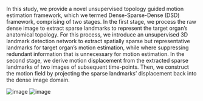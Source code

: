 In this study, we provide a novel unsupervised topology guided motion estimation framework, which we termed Dense-Sparse-Dense (DSD) framework, comprising of two stages. In the first stage, we process the raw dense image to extract sparse landmarks to represent the target organ’s anatomical topology. For this process, we introduce an unsupervised 3D landmark detection network to extract spatially sparse but representative landmarks for target organ’s motion estimation, while where suppressing redundant information that is unnecessary for motion estimation. In the second stage, we derive motion displacement from the extracted sparse landmarks of two images of subsequent time-points. Then, we construct the motion field by projecting the sparse landmarks’ displacement back into the dense image domain. 

![image](https://github.com/guoyu-niubility/DSD-3D-Unsupervised-Landmark-Detection-Based-Motion-Estimation/blob/main/cardiac-1.gif)
![image](https://github.com/guoyu-niubility/DSD-3D-Unsupervised-Landmark-Detection-Based-Motion-Estimation/blob/main/cardiac-2.gif)
